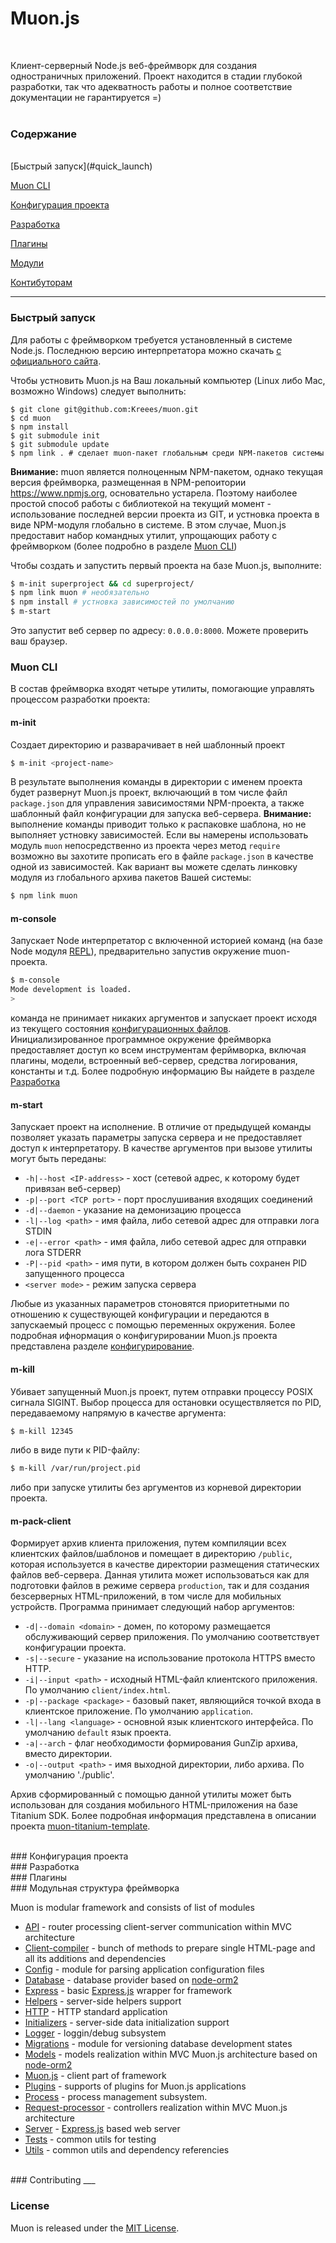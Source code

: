 <a name='muon'></a>
Muon.js
=======
<br>

Клиент-серверный Node.js веб-фреймворк для создания одностраничных приложений.
Проект находится в стадии глубокой разработки, так что адекватность работы и полное соответствие документации не гарантируется =)
<br>
<br>

### Содержание ####

<br>
[Быстрый запуск](#quick_launch)

[Muon CLI](#muoncli)  

[Конфигурация проекта](#config) 

[Разработка](#development) 

[Плагины](#plugins)

[Модули](#modules)

[Контибуторам](#contrib)

----

<a name='quick_launch'></a>
### Быстрый запуск ####

Для работы с фреймворком требуется установленный в системе Node.js. Последнюю версию интерпретатора можно скачать [с официального сайта](http://nodejs.org/download/).

Чтобы устновить Muon.js на Ваш локальный компьютер (Linux либо Mac, возможно Windows) следует выполнить:


```
$ git clone git@github.com:Kreees/muon.git
$ cd muon
$ npm install
$ git submodule init
$ git submodule update
$ npm link . # сделает muon-пакет глобальным среди NPM-пакетов системы
``` 
**Внимание:** muon является полноценным NPM-пакетом, однако текущая версия фреймворка, размещенная в NPM-репоитории <https://www.npmjs.org>, основательно устарела. Поэтому наиболее простой способ работы с библиотекой на текущий момент - использование последней версии проекта из GIT, и устновка проекта в виде NPM-модуля глобально в системе.
В этом случае, Muon.js предоставит набор командных утилит, упрощающих работу с фреймворком (более подробно в разделе [Muon CLI](#muoncli))

Чтобы создать и запустить первый проекта на базе Muon.js, выполните:

```sh
$ m-init superproject && cd superproject/
$ npm link muon # необязательно
$ npm install # устновка зависимостей по умолчанию
$ m-start
```

Это запустит веб сервер по адресу: `0.0.0.0:8000`. Можете проверить ваш браузер.

<a name='muoncli'></a>
### Muon CLI

В состав фреймворка входят четыре утилиты, помогающие управлять процессом разработки проекта:

#### m-init
Создает директорию и разварачивает в ней шаблонный проект 
```bash
$ m-init <project-name>
```
В результате выполнения команды в директории с именем проекта будет развернут Muon.js проект, включающий в том числе файл `package.json` для управления зависимостями NPM-проекта, а также шаблонный файл конфигурации для запуска веб-сервера.
**Внимание:** выполнение команды приводит только к распаковке шаблона, но не выполняет устновку зависимостей. Если вы намерены использовать модуль `muon` непосредственно из проекта через метод `require` возможно вы захотите прописать его в файле `package.json` в качестве одной из зависимостей. Как вариант вы можете сделать линковку модуля из глобального архива пакетов Вашей системы:
```bash
$ npm link muon
```
#### m-console
Запускает Node интерпретатор с включенной историей команд (на базе Node модуля [REPL](http://nodejs.org/api/repl.html)), предварительно запустив окружение muon-проекта.
```bash
$ m-console
Mode development is loaded.
>
```
команда не принимает никаких аргументов и запускает проект исходя из текущего состояния [конфигурационных файлов](#config).
Инициализированное программное окружение фреймворка предоставляет доступ ко всем инструментам ферймворка, включая плагины, модели, встроенный веб-сервер, средства логирования, константы и т.д. Более подробную информацию Вы найдете в разделе [Разработка](#development)
#### m-start 
Запускает проект на исполнение. В отличие от предыдущей команды позволяет указать параметры запуска сервера и не предоставляет доступ к интерпретатору.
В качестве аргументов при вызове утилиты могут быть переданы:
- `-h|--host <IP-address>` - хост (сетевой адрес, к которому будет привязан веб-сервер)
- `-p|--port <TCP port>` - порт прослушивания входящих соединений
- `-d|--daemon` - указание на демонизацию процесса
- `-l|--log <path>` - имя файла, либо сетевой адрес для отправки лога STDIN
- `-e|--error <path>` - имя файла, либо сетевой адрес для отправки лога STDERR
- `-P|--pid <path>` - имя пути, в котором должен быть сохранен PID запущенного процесса
- `<server mode>` - режим запуска сервера

Любые из указанных параметров стоновятся приоритетными по отношению к существующей конфигурации и передаются в запускаемый процесс с помощью переменных окружения. Более подробная ифнормация о конфигурировании Muon.js проекта представлена разделе [конфигурирование](#config). 

#### m-kill

Убивает запущенный Muon.js проект, путем отправки процессу POSIX сигнала SIGINT. Выбор процесса для остановки осуществляется по PID, передаваемому напрямую в качестве аргумента:
```bash
$ m-kill 12345
```
либо в виде пути к PID-файлу:
```bash
$ m-kill /var/run/project.pid
```
либо при запуске утилиты без аргументов из корневой директории проекта.

#### m-pack-client
Формирует архив клиента приложения, путем компиляции всех клиентских файлов/шаблонов и помещает в директорию `/public`, которая используется в качестве директории размещения статических файлов веб-сервера.
Данная утилита может использоваться как для подготовки файлов в режиме сервера `production`, так и для создания безсерверных HTML-приложений, в том числе для мобильных устройств.
Программа принимает следующий набор аргументов:
- `-d|--domain <domain>`  - домен, по которому размещается обслуживающий сервер приложения. По умолчанию соответствует конфигурации проекта.
- `-s|--secure`  - указание на использование протокола HTTPS вместо HTTP.
- `-i|--input <path>` - исходный HTML-файл клиентского приложения. По умолчанию `client/index.html`.
- `-p|--package <package>`  - базовый пакет, являющийся точкой входа в клиентское приложение. По умолчанию `application`.
- `-l|--lang <language>`  - основной язык клиентского интерфейса. По умолчанию `default` язык проекта.
- `-a|--arch`  - флаг необходимости формирования GunZip архива, вместо директории.
- `-o|--output <path>`  - имя выходной директории, либо архива. По умолчанию './public'.

Архив сформированный с помощью данной утилиты может быть использован для создания мобильного HTML-приложения на базе Titanium SDK. Более подробная информация представлена в описании проекта [muon-titanium-template](https://github.com/Kreees/muon-titanium-template).

<br>
<a name='config'></a>
### Конфигурация проекта

<br>
<a name='development'></a>
### Разработка

<br>
<a name='plugins'></a>
### Плагины



<br>
<a name='modules'></a>
### Модульная структура фреймворка

Muon is modular framework and consists of list of modules

- [API](/Kreees/muon-api) - router processing client-server communication within MVC architecture
- [Client-compiler](/Kreees/muon-client-compiler) - bunch of methods to prepare single HTML-page and all its additions and dependencies
- [Config](/Kreees/muon-config) - module for parsing application configuration files
- [Database](/Kreees/muon-database) - database provider based on [node-orm2](https://github.com/dresende/node-orm2)
- [Express](/Kreees/muon-express) - basic [Express.js](http://expressjs.com) wrapper for framework 
- [Helpers](/Kreees/muon-helpers) - server-side helpers support
- [HTTP](/Kreees/muon-http) - HTTP standard application
- [Initializers](/Kreees/muon-initializers) - server-side data initialization support
- [Logger](/Kreees/muon-logger) - loggin/debug subsystem
- [Migrations](/Neila/muon-migrations) - module for versioning database development states
- [Models](/Kreees/muon-models) - models realization within MVC Muon.js architecture based on [node-orm2](https://github.com/dresende/node-orm2)
- [Muon.js](/Kreees/muon-muonjs) - client part of framework
- [Plugins](/Kreees/muon-plugins) - supports of plugins for Muon.js applications
- [Process](/Kreees/muon-process) - process management subsystem.
- [Request-processor](/Kreees/muon-request-processing) - controllers realization within MVC Muon.js architecture
- [Server](/Kreees/muon-server) - [Express.js](http://expressjs.com) based web server
- [Tests](/Kreees/muon-testing) - common utils for testing
- [Utils](/Kreees/muon-utils) - common utils and dependency referencies

<br>
<a name='contrib'></a>
### Contributing
___

### License


Muon is released under the [MIT License](http://opensource.org/licenses/MIT).

